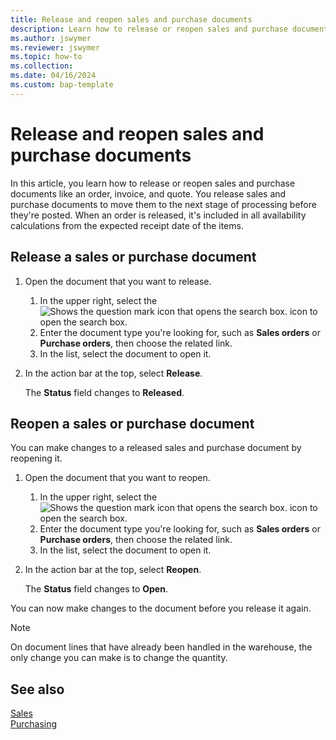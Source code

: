 ```yaml
---
title: Release and reopen sales and purchase documents
description: Learn how to release or reopen sales and purchase documents like order, invoices, and quotes.
ms.author: jswymer
ms.reviewer: jswymer
ms.topic: how-to
ms.collection: 
ms.date: 04/16/2024
ms.custom: bap-template
---
```


# Release and reopen sales and purchase documents

In this article, you learn how to release or reopen sales and purchase documents like an order, invoice, and quote. You release sales and purchase documents to move them to the next stage of processing before they're posted. When an order is released, it's included in all availability calculations from the expected receipt date of the items.

## Release a sales or purchase document

1. Open the document that you want to release.

   1. In the upper right, select the ![Shows the question mark icon that opens the search box.](media/ui-search/search_small.png) icon to open the search box.
   1. Enter the document type you're looking for, such as **Sales orders** or **Purchase orders**, then choose the related link.
   1. In the list, select the document to open it.
1. In the action bar at the top, select **Release**.

   The **Status** field changes to **Released**.

## Reopen a sales or purchase document

You can make changes to a released sales and purchase document by reopening it.

1. Open the document that you want to reopen.

   1. In the upper right, select the ![Shows the question mark icon that opens the search box.](media/ui-search/search_small.png) icon to open the search box.
   1. Enter the document type you're looking for, such as **Sales orders** or **Purchase orders**, then choose the related link.
   1. In the list, select the document to open it.
1. In the action bar at the top, select **Reopen**.

   The **Status** field changes to **Open**.

You can now make changes to the document before you release it again.

> [!NOTE]
> On document lines that have already been handled in the warehouse, the only change you can make is to change the quantity.

## See also
  
[Sales](sales-manage-sales.md)  
[Purchasing](purchasing-manage-purchasing.md)  